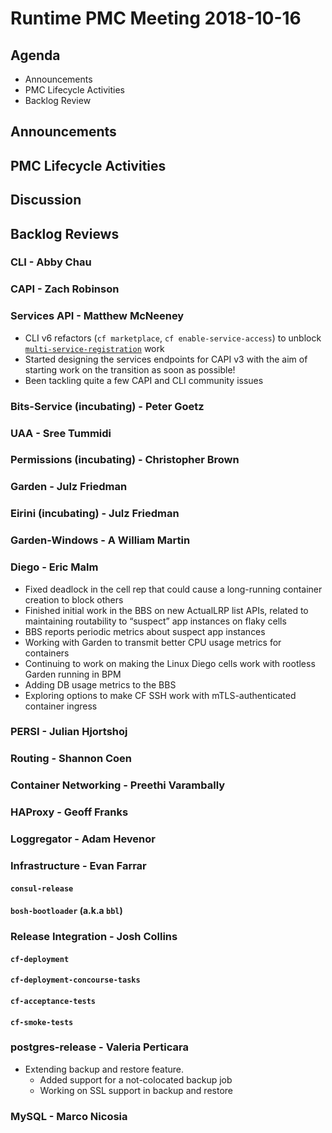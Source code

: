 # Runtime PMC Meeting 2018-10-16

## Agenda

* Announcements
* PMC Lifecycle Activities
* Backlog Review


## Announcements


## PMC Lifecycle Activities


## Discussion


## Backlog Reviews

### CLI - Abby Chau


### CAPI - Zach Robinson


### Services API - Matthew McNeeney

* CLI v6 refactors (`cf marketplace`, `cf enable-service-access`) to unblock [`multi-service-registration`](https://docs.google.com/document/d/1_OBnFCsL3ru43PEXocsCc3EuGaM0YLHjr0iAoXnakt4/edit) work
* Started designing the services endpoints for CAPI v3 with the aim of starting work on the transition as soon as possible! 
* Been tackling quite a few CAPI and CLI community issues

### Bits-Service (incubating) - Peter Goetz


### UAA - Sree Tummidi


### Permissions (incubating) - Christopher Brown


### Garden - Julz Friedman


### Eirini (incubating) - Julz Friedman


### Garden-Windows - A William Martin


### Diego - Eric Malm

- Fixed deadlock in the cell rep that could cause a long-running container creation to block others
- Finished initial work in the BBS on new ActualLRP list APIs, related to maintaining routability to “suspect” app instances on flaky cells
- BBS reports periodic metrics about suspect app instances
- Working with Garden to transmit better CPU usage metrics for containers
- Continuing to work on making the Linux Diego cells work with rootless Garden running in BPM
- Adding DB usage metrics to the BBS
- Exploring options to make CF SSH work with mTLS-authenticated container ingress


### PERSI - Julian Hjortshoj


### Routing - Shannon Coen


### Container Networking - Preethi Varambally


### HAProxy - Geoff Franks


### Loggregator - Adam Hevenor


### Infrastructure - Evan Farrar

#### `consul-release`


#### `bosh-bootloader` (a.k.a `bbl`)


### Release Integration - Josh Collins

#### `cf-deployment`


#### `cf-deployment-concourse-tasks`


#### `cf-acceptance-tests`


#### `cf-smoke-tests`


### postgres-release - Valeria Perticara
- Extending backup and restore feature.
  - Added support for a not-colocated backup job
  - Working on SSL support in backup and restore

### MySQL - Marco Nicosia



